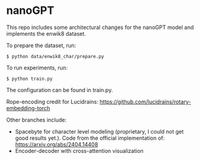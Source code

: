 
# nanoGPT

This repo includes some architectural changes for the nanoGPT model and implements the enwik8 dataset.

To prepare the dataset, run:
```
$ python data/enwik8_char/prepare.py
```


To run experiments, run:

```
$ python train.py
```

The configuration can be found in train.py.

Rope-encoding credit for Lucidrains: https://github.com/lucidrains/rotary-embedding-torch

Other branches include:
- Spacebyte for character level modeling (proprietary, I could not get good results yet.). Code from the official implementation of: https://arxiv.org/abs/2404.14408
- Encoder-decoder with cross-attention visualization


